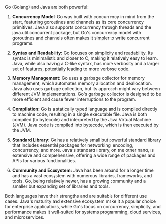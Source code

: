 Go (Golang) and Java are both powerful:

1. **Concurrency Model:** Go was built with concurrency in mind from the start, featuring goroutines and channels as its core concurrency primitives. Java also supports concurrency through threads and the java.util.concurrent package, but Go's concurrency model with goroutines and channels often makes it simpler to write concurrent programs.

2. **Syntax and Readability:** Go focuses on simplicity and readability. Its syntax is minimalistic and closer to C, making it relatively easy to learn. Java, while also having a C-like syntax, has more verbosity and a larger set of features, potentially leading to more verbose code.

3. **Memory Management:** Go uses a garbage collector for memory management, which automates memory allocation and deallocation. Java also uses garbage collection, but its approach might vary between different JVM implementations. Go's garbage collector is designed to be more efficient and cause fewer interruptions to the program.

4. **Compilation:** Go is a statically typed language and is compiled directly to machine code, resulting in a single executable file. Java is both compiled (to bytecode) and interpreted by the Java Virtual Machine (JVM). Java code is compiled into bytecode, which is then executed by the JVM.

5. **Standard Library:** Go has a relatively small but powerful standard library that includes essential packages for networking, encoding, concurrency, and more. Java's standard library, on the other hand, is extensive and comprehensive, offering a wide range of packages and APIs for various functionalities.

6. **Community and Ecosystem:** Java has been around for a longer time and has a vast ecosystem with numerous libraries, frameworks, and tools. Go, being relatively newer, has a growing community and a smaller but expanding set of libraries and tools.

Both languages have their strengths and are suitable for different use cases. Java's maturity and extensive ecosystem make it a popular choice for enterprise applications, while Go's focus on concurrency, simplicity, and performance makes it well-suited for systems programming, cloud services, and microservices.